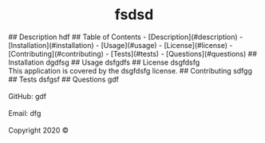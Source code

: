 
<h1 align="center">fsdsd</h1>
## Description
 hdf
## Table of Contents
- [Description](#description)
- [Installation](#installation)
- [Usage](#usage)
- [License](#license)
- [Contributing](#contributing)
- [Tests](#tests)
- [Questions](#questions)
## Installation
dgdfsg
## Usage
dsfgdfs
## License
dsgfdsfg
<br />
This application is covered by the dsgfdsfg license. 
## Contributing
sdfgg
## Tests
dsfgsf
## Questions
gdf<br />
<br />
GitHub: gdf<br /><br />
Email: dfg<br /><br />
Copyright 2020 &copy;